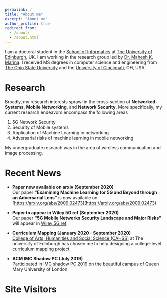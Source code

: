 ```yaml
---
permalink: /
title: "About me"
excerpt: "About me"
author_profile: true
redirect_from: 
  - /about/
  - /about.html
---
```

I am a doctoral student in the [School of Informatics](https://www.ed.ac.uk/informatics) at [The University of Edinburgh](https://www.ed.ac.uk/), UK. I am working in the research group led by [Dr. Mahesh K. Marina](http://homepages.inf.ed.ac.uk/mmarina/). I received MS degrees in computer science and engineering from [The Ohio State University](https://www.osu.edu/) and the [University of Cincinnati](https://www.uc.edu/), OH, USA.


Research
======
Broadly, my research interests sprawl in the cross-section of **Networked-Systems**, **Mobile Networking**, and **Network Security**. More specifically, my current research endeavors encompass the following areas

1. 5G Network Security
2. Security of Mobile systems 
3. Application of Machine Learning in networking 
4. Adversarial risks of machine learning in mobile networking

 My undergraduate research was in the area of wireless communication and image processing.
 

Recent News 
======

* **Paper now available on arxiv (September 2020)**  
Our paper **"Examining Machine Learning for 5G and Beyond through an Adversarial Lens"** is now available on [https://arxiv.org/abs/2009.02473](https://arxiv.org/abs/2009.02473)

* **Paper to appear in Wiley 5G ref (September 2020)**  
Our paper **"5G Mobile Networks Security Landscape and Major Risks"** will appear in [Wiley 5G ref](https://onlinelibrary.wiley.com/doi/book/10.1002/9781119471509) 

* **Curriculum Mapping (January 2020 - September 2020)**  
[College of Arts, Humanities and Social Science (CAHSS)](https://www.ed.ac.uk/arts-humanities-soc-sci) at The university of Edinburgh has chosen me to help designing a college-level curriculum mapping project

* **ACM IMC Shadow PC (July 2019)**  
Participated in [IMC shadow PC 2019](https://conferences.sigcomm.org/imc/2019/shadow/) on the beautiful campus of Queen Mary University of London 



Site Visitors 
======
<script type='text/javascript' id='clustrmaps' src='//cdn.clustrmaps.com/map_v2.js?cl=0d6394&w=a&t=n&d=NUNekkzi47eSbuq8LdOuGpf0k2cz0VpvYgiLHWl_gj8&co=97c6e8'></script>
